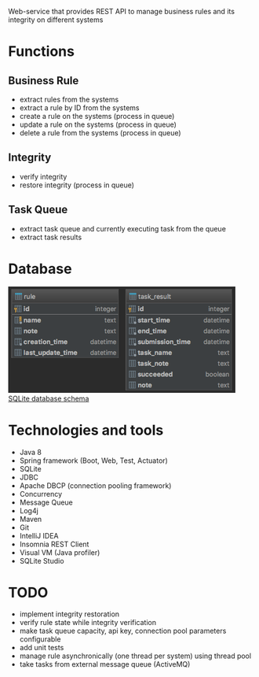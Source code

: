 Web-service that provides REST API to manage business rules and its integrity on different systems

# Functions
## Business Rule
* extract rules from the systems
* extract a rule by ID from the systems
* create a rule on the systems (process in queue)
* update a rule on the systems (process in queue)
* delete a rule from the systems (process in queue)
## Integrity
* verify integrity
* restore integrity (process in queue)
## Task Queue
* extract task queue and currently executing task from the queue
* extract task results

# Database
![database diagram](src/main/resources/adapter_db_diagram.png)  
[SQLite database schema](src/main/resources/adapter_sqlite_schema.sql)  

# Technologies and tools
* Java 8
* Spring framework (Boot, Web, Test, Actuator)
* SQLite
* JDBC
* Apache DBCP (connection pooling framework)
* Concurrency
* Message Queue
* Log4j
* Maven
* Git
* IntelliJ IDEA
* Insomnia REST Client
* Visual VM (Java profiler)
* SQLite Studio

# TODO
* implement integrity restoration
* verify rule state while integrity verification
* make task queue capacity, api key, connection pool parameters configurable
* add unit tests
* manage rule asynchronically (one thread per system) using thread pool
* take tasks from external message queue (ActiveMQ)